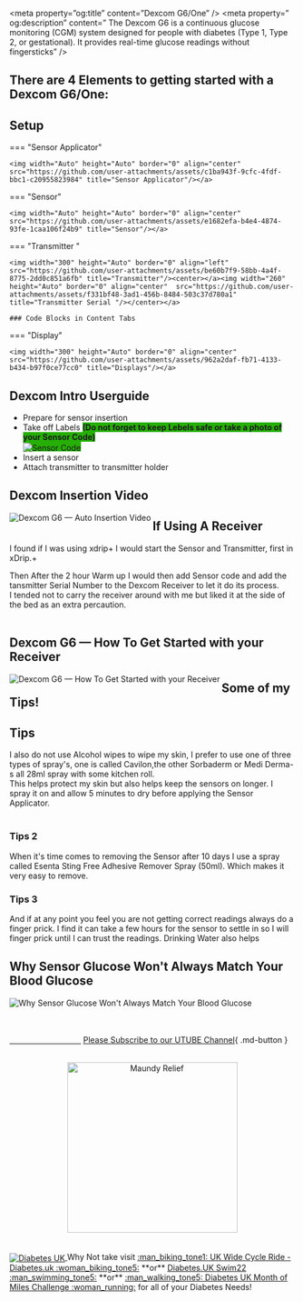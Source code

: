 
<meta property=”og:title” content=”Dexcom G6/One” />
<meta property=”og:url” content=”https://atlas-night-out.github.io/Nightscout-xdrip-AAPS/” />
<meta property=”og:type” content=”website” />
<meta property=” og:description” content=” The Dexcom G6 is a continuous glucose monitoring (CGM) system designed for people with diabetes (Type 1, Type 2, or gestational). It provides real-time glucose readings without fingersticks” />
<meta property=”og:image” content=”https://github.com/user-attachments/assets/cb8931b9-d71a-468f-b2de-b861aa04f798” />






## There are 4 Elements to getting started with a Dexcom G6/One:
## Setup

=== "Sensor Applicator"

    <img width="Auto" height="Auto" border="0" align="center"  src="https://github.com/user-attachments/assets/c1ba943f-9cfc-4fdf-bbc1-c20955823984" title="Sensor Applicator"/></a>

=== "Sensor"

    <img width="Auto" height="Auto" border="0" align="center"  src="https://github.com/user-attachments/assets/e1682efa-b4e4-4874-93fe-1caa106f24b9" title="Sensor"/></a>
    

=== "Transmitter "

    <img width="300" height="Auto" border="0" align="left"  src="https://github.com/user-attachments/assets/be60b7f9-58bb-4a4f-8775-2dd0c851a6fb" title="Transmitter"/><center></a><img width="260" height="Auto" border="0" align="center"  src="https://github.com/user-attachments/assets/f331bf48-3ad1-456b-8484-503c37d780a1" title="Transmitter Serial "/></center></a>

    ### Code Blocks in Content Tabs

=== "Display"

    <img width="300" height="Auto" border="0" align="center"  src="https://github.com/user-attachments/assets/962a2daf-fb71-4133-b434-b97f0ce77cc0" title="Displays"/></a>

## Dexcom Intro Userguide

* Prepare for sensor insertion <br>
* Take off Labels <span style="background-color:#26AF06">**(Do not forget to keep Lebels safe or take a photo of your Sensor Code)**<br>
<centre><img width="Auto" height="Auto" border="0" align="center"  src="https://github.com/user-attachments/assets/2e7cf0c0-05bb-46d2-be05-f97a543f767d" title="Sensor Code"/></a></centre><br>
* Insert a sensor <br>
* Attach transmitter to transmitter holder <br>

## Dexcom Insertion Video

<a href="https://www.youtube.com/embed/1MRU6_GTEtg" target="_blank">
  <img width="auto" height="auto" border="0" align="Left"  src="https://github.com/user-attachments/assets/f0b777f5-6d2d-4b4a-a3a8-9c0c4c5d6ffa" title="Dexcom G6 — Auto Insertion Video"/></a>

</iframe>




## If Using A Receiver

I found if I was using xdrip+ I would start the Sensor and Transmitter, first in xDrip.+<br>

Then After the 2 hour Warm up I would then add Sensor code and add the tansmitter Serial Number to the Dexcom Receiver to let it do its process. <br>  I tended not to carry the receiver around with me but liked it at the side of the bed as an extra percaution.<br>
<br>
## Dexcom G6 — How To Get Started with your Receiver

<a href="https://www.youtube.com/embed/c5mjePmJVS0" target="_blank">
  <img width="auto" height="auto" border="0" align="Left"  src="https://github.com/user-attachments/assets/20cd2291-38b0-4213-9581-aaf3ce52e935" title="Dexcom G6 — How To Get Started with your Receiver"/></a>
  


## Some of my Tips!
## Tips
I also do not use Alcohol wipes to wipe my skin, I prefer to use one of three types of spray's, one is called Cavilon,the other Sorbaderm or Medi Derma-s all 28ml spray with some kitchen roll.<br> 
This helps protect my skin but also helps keep the sensors on longer. I spray it on and allow 5 minutes to dry before applying the Sensor Applicator.<br><br>

### Tips 2
When it's time comes to removing the Sensor after 10 days I use a spray called Esenta Sting Free Adhesive Remover Spray (50ml). Which makes it very easy to remove.

### Tips 3
And if at any point you feel you are not getting correct readings always do a finger prick. I find it can take a few hours for the sensor to settle in so I will finger prick until I can trust the readings. Drinking Water also helps<br>


## Why Sensor Glucose Won't Always Match Your Blood Glucose

<a href="https://www.youtube.com/embed/d9UzbC7pf4E" target="_blank">
  <img width="auto" height="auto" border="0" align="Left"  src="https://github.com/user-attachments/assets/9eedbaec-4a3a-4b23-b064-3ca1f0aeeb2d" title="Why Sensor Glucose Won't Always Match Your Blood Glucose"/></a>
<br>




<br>

<br>

[&emsp;&emsp;&emsp;&emsp;&emsp;&emsp;&emsp;&emsp;&emsp;]()
[Please Subscribe to our UTUBE Channel](https://www.youtube.com/channel/UC9TwtBefjjKw_uKHiIWMkBA?sub_confirmation=1){ .md-button }

<br>
<a href="https://maundyrelief.org.uk/" target="_blank">
  <center><img width="300" height="auto" border="0" align=""  src="https://github.com/user-attachments/assets/585dd221-4f22-4e83-978d-3eedb39d3ca9" title="Maundy Relief"/></center></a>
<br>

<br>
<a href="https://www.diabetes.org.uk/" target="_blank">
<img width="auto" height="auto" border="0" align="center"  src="https://github.com/user-attachments/assets/21b87537-f1fa-4e01-904c-132085884544" title="Diabetes UK"/> </a>Why Not take visit <a href="https://www.diabetes.org.uk/support-us/fundraise/fundraising-events/pedal-for-progress" target="_blank"> :man_biking_tone1: UK Wide Cycle Ride - Diabetes.uk :woman_biking_tone5:</a> **or** <a href="https://swim22.diabetes.org.uk/?fbclid=IwAR3XSygKTkbU7l_Xgu88WU3Q3EYFrFoAj1STvQTVz_6X-xthmjqOUWMTiww" target="_blank">Diabetes.UK Swim22 :man_swimming_tone5:</a> **or** <a href="https://www.diabetes.org.uk/support-us/fundraise/fundraising-events/60-miles-challenge" target="_blank">:man_walking_tone5: Diabetes UK Month of Miles Challenge :woman_running:</a> for all of your Diabetes Needs!








<!--  
  ******************************************************************************************************************
  mkdocs.yml    # The configuration file.
    docs/
    index.md  # The documentation homepage.
       ...       # Other markdown pages, images and other files.
		
		*************************************************************************
		center text**
		## <center>Now Do  </center><br>
		
		*************************************************************
		
********************************************
    Adding exernal link to other a web sites
**********************************************
# <center>Part 2: <a href=" https://atlas-night-out.github.io/xdrip-Nightscout-AAPS/user-guide/Setting_up_Heroku_Account_part2/" target="_blank" title="Setting up Heroku Account">Setting up Heroku Account</a> </center>
<br>
**********************************************

		
<a href="http://nightscout.github.io/pages/update-fork/" target="_blank">
  <img width="auto" height="auto" border="0" align="center"  src="/img/Nightscout/Time to Update Nightscout.png" title="Update Tool"/></a>		
		
		
Adding a Green Highlighter with Bold too:
<span style="background-color:rgb(88, 121, 72)">**(Settings - Apps - xDrip+)**</span>

adding 	Yellow Hightligher!!!!!!!!	with bold too
<span style="background-color: #FFFF00">**Marked text**</span>


<a>
  <img width="auto" height="auto" border="0" align="center"  src="/img/Nightscout/Time to Update Nightscout.png" title="Update Tool"/></a>	




Adding a image with link:
<a href="https://www.youtube.com/watch?v=MFsbm45b6YY" target="_blank">
  <img width="auto" height="auto" border="0" align="center"  src="/img/Part 1 Setting up Github 2021/Github account details.jpg" title="github account details"/>
</a><br>


Adding Video:

<iframe width="850" height="415" src="https://www.youtube.com/embed/MFsbm45b6YY" title="YouTube video player" frameborder="0" allow="accelerometer; autoplay; clipboard-write; encrypted-media; gyroscope; picture-in-picture" allowfullscreen></iframe>


<iframe id="video29564" width="735" height="490" src="https://www.youtube.com/embed/1MRU6_GTEtg" frameborder="0" allow="accelerometer; autoplay; encrypted-media; gyroscope; picture-in-picture" allowfullscreen="allowfullscreen">
</iframe>


Adding an embeded video:
<iframe id="video3" width="560" height="315" src="https://www.youtube.com/embed/o7-T2IrDJ_A" title="YouTube video player" frameborder="0" allow="accelerometer; autoplay; clipboard-write; encrypted-media; gyroscope; picture-in-picture" allowfullscreen></iframe>



Addiing with to external website:   these don't work yet I think i need rugby  kramdown
[go](http://stackoverflow.com){:target="_blank"}

[![go](https://github.com/user-attachments/assets/372c8075-6b17-402b-a15d-11010baa3306)](https://www.youtube.com/watch?v=1MRU6_GTEtg&t=1s){:target="_blank"}


[![image.png](https://github.com/user-attachments/assets/372c8075-6b17-402b-a15d-11010baa3306)](https://www.youtube.com/watch?v=1MRU6_GTEtg&t=1s title="YouTube video player")



Note
**Note:** a note is something that needs to be mentioned but is apart from the context.


List
This is a regular paragraph.

Paragraph:

1. **Now Open another tab**  to make a Mongodb Atlas** Account: <a href="https://www.mongodb.com/cloud/atlas" target="_blank" title="Click Start Free">See Here</a> 
  and **click** Start Free
 <img width="auto" height="auto" border="0" align="center"  src="/img/Atlas/MongoDB Atlas start free.jpg"Click Start"/>
   2. Sub item two
   3. Sub item three
2. Item two



font size
<font size="4">

</font>

link
<a href=" https://github.com/" target="_blank" title="First create a user account by going to">Click Here</a>


Table
| Syntax | Description |
| ----------- | ----------- |
| Header | Title |
| Paragraph | Text |


Video in a box border!

<table width="1166" border="1" style="border-color: #000000; background-color: #ffffff;" cellpadding="1" cellspacing="1" height="98">
<tbody>
<tr style="height: 16px;">
<td style="width: 1158px; border-color: #000000; background-color: #5B9BD5;" fff=""><span style="font-size: 14pt;"><span style="color: #ffffff;">video Instructions,</span></span></td>
</tr>
<tr style="height: 56.4063px;">
<td style="width: 1158px; border-color: #000000;"><span style="font-family: tahoma, arial, helvetica, sans-serif; font-size: 14pt;">
 <iframe id="video3" width="860" height="515" src="https://www.youtube.com/embed/6o3AdkQBVog" title="YouTube video player" frameborder="0" allow="accelerometer; autoplay; clipboard-write; encrypted-media; gyroscope; picture-in-picture" allowfullscreen></iframe>  </span></td>
</tr>
</tbody>
</table>
*****************************************************
Warning Note<table width="1266" border="1" style="border-color: #000000; background-color: #ffffff;" cellpadding="1" cellspacing="1" height="98">
<tbody>
<tr style="height: 16px;">
<td style="width: 1158px; border-color: #000000; background-color: #FF0000;" fff=""><span style="font-size: 14pt;"><strong><span style="color: #ffffff;">Warning!</span></strong></span></td>
</tr>
<tr style="height: 56.4063px;">
<td style="width: 1158px; border-color: #000000;"><span style="font-family: tahoma, arial, helvetica, sans-serif; font-size: 14pt;"> 1: Some new features, updates, or bug fixes may require that you clear your browser cache before you will see the changes taken effect<br/> 2: If you get no errors and no readings after a while see about doing a <a href="http://127.0.0.1:8000/user-guide/Redeploying%20your%20repository/" target="_blank" title="Redeploying your repository link">Redeploying your repository</a> </span></td>
</tr>
</tbody>
</table>

-->
